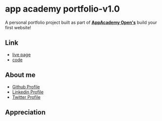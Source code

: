 # app academy portfolio-v1.0

A personal portfolio project built as part of **[AppAcademy Open's](https://open.appacademy.io/)** build your first website!

## Link

* [live page](https://zesty-souffle-b3d8e7.netlify.app/)
* [code](https://github.com/TheSaviourEking/portfolio-0.1.0)

## About me

* [Github Profile](https://github.com/TheSaviourEking)
* [Linkedin Profile](https://www.linkedin.com/in/saviour-eking)
* [Twitter Profile](https://twitter.com/TheSaviourEking)

## Appreciation

<!-- todo  -->
